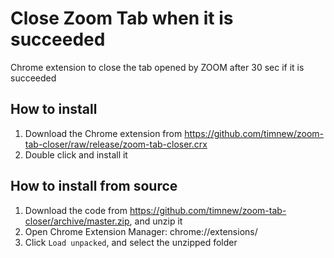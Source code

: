 # Close Zoom Tab when it is succeeded

Chrome extension to close the tab opened by ZOOM after 30 sec if it is succeeded

## How to install

1. Download the Chrome extension from https://github.com/timnew/zoom-tab-closer/raw/release/zoom-tab-closer.crx
2. Double click and install it

## How to install from source

1. Download the code from https://github.com/timnew/zoom-tab-closer/archive/master.zip, and unzip it
2. Open Chrome Extension Manager: chrome://extensions/
3. Click `Load unpacked`, and select the unzipped folder
